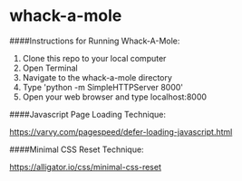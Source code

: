 # whack-a-mole

####Instructions for Running Whack-A-Mole:
1. Clone this repo to your local computer
1. Open Terminal
1. Navigate to the whack-a-mole directory
1. Type 'python -m SimpleHTTPServer 8000'
1. Open your web browser and type localhost:8000

####Javascript Page Loading Technique:

https://varvy.com/pagespeed/defer-loading-javascript.html

####Minimal CSS Reset Technique:

https://alligator.io/css/minimal-css-reset